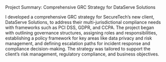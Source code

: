 Project Summary: Comprehensive GRC Strategy for DataServe Solutions



I developed a comprehensive GRC strategy for SecureTech’s new client, DataServe Solutions,
to address their multi-jurisdictional compliance needs with frameworks such as PCI DSS,
GDPR, and CCPA. The project began with outlining governance structures, assigning roles and
responsibilities, establishing a policy framework for key areas like data privacy and risk
management, and defining escalation paths for incident response and compliance
decision-making. The strategy was tailored to support the client’s risk management, regulatory
compliance, and business objectives.
